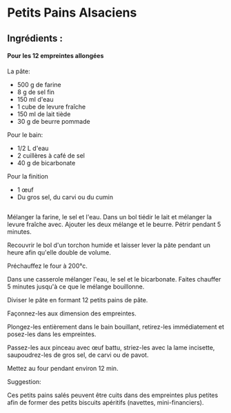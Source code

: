 # Petits Pains Alsaciens

## Ingrédients : 

#### Pour les 12 empreintes allongées

La pâte:

- 500 g de farine
- 8 g de sel fin
- 150 ml d'eau
- 1 cube de levure fraîche
- 150 ml de lait tiède
- 30 g de beurre pommade

Pour le bain:

- 1/2 L d'eau
- 2 cuillères à café de sel
- 40 g de bicarbonate

Pour la finition

- 1 œuf
- Du gros sel, du carvi ou du cumin

## 

Mélanger la farine, le sel et l'eau. Dans un bol tiédir le lait et mélanger la levure fraîche avec. Ajouter les deux mélange et le beurre. Pétrir pendant 5 minutes.

Recouvrir le bol d'un torchon humide et laisser lever la pâte pendant un heure afin qu'elle double de volume. 

Préchauffez le four à 200°c.

Dans une casserole mélanger l'eau, le sel et le bicarbonate. Faites chauffer 5 minutes jusqu'à ce que le mélange bouillonne.

Diviser le pâte en formant 12 petits pains de pâte. 

Façonnez-les aux dimension des empreintes.

Plongez-les entièrement dans le bain bouillant, retirez-les immédiatement et posez-les dans les empreintes.

Passez-les aux pinceau avec œuf battu, striez-les avec la lame incisette, saupoudrez-les de gros sel, de carvi ou de pavot.

Mettez au four pendant environ 12 min.



Suggestion: 

Ces petits pains salés peuvent être cuits dans des empreintes plus petites afin de former des petits biscuits apéritifs (navettes, mini-financiers).